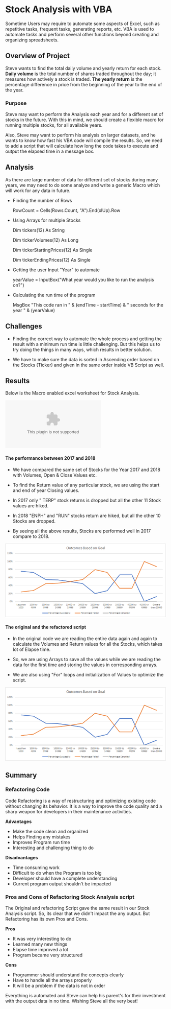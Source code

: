 # Stock Analysis with VBA

Sometime Users may require to automate some aspects of Excel, such as repetitive tasks, frequent tasks, generating reports, etc. VBA is used to automate tasks and perform several other functions beyond creating and organizing spreadsheets. 

## Overview of Project

Steve wants to find the total daily volume and yearly return for each stock. **Daily volume** is the total number of shares traded throughout the day; it measures how actively a stock is traded. **The yearly return** is the percentage difference in price from the beginning of the year to the end of the year. 


### Purpose

Steve may want to perform the Analysis each year and for a different set of stocks in the future. With this in mind, we should create a flexible macro for running multiple stocks, for all available years.

Also, Steve may want to perform his analysis on larger datasets, and he wants to know how fast his VBA code will compile the results. So, we need to add a script that will calculate how long the code takes to execute and output the elapsed time in a message box.


## Analysis 

As there are large number of data for different set of stocks during many years, we may need to do some analyze and write a generic Macro which will work for any data in future. 

* Finding the number of Rows

	RowCount = Cells(Rows.Count, "A").End(xlUp).Row

* Using Arrays for multiple Stocks

	Dim tickers(12) As String
	
	Dim tickerVolumes(12) As Long
    	
	Dim tickerStartingPrices(12) As Single
    	
	Dim tickerEndingPrices(12) As Single

* Getting the user Input "Year" to automate 

	yearValue = InputBox("What year would you like to run the analysis on?")

* Calculating the run time of the program

	MsgBox "This code ran in " & (endTime - startTime) & " seconds for the year " & (yearValue)
	
## Challenges

* Finding the correct way to automate the whole process and getting the result with a minimum run time is little challenging. But this helps us to try doing the things in many ways, which results in better solution. 

* We have to make sure the data is sorted in Ascending order based on the Stocks (Ticker) and given in the same order inside VB Script as well.

## Results

Below is the Macro enabled excel worksheet for Stock Analysis. 

![All_Stocks_Analysis](https://github.com/saranyadurairaju/Module1-Final-Assignment-Analysis/blob/main/Kickstarter_Challenge.xlsx)


#### The performance between 2017 and 2018

* We have compared the same set of Stocks for the Year 2017 and 2018 with Volumes, Open & Close Values etc.

* To find the Return value of any particular stock, we are using the start and end of year Closing values.

* In 2017 only " TERP" stock returns is dropped but all the other 11 Stock values are hiked.

* In 2018 "ENPH" and "RUN" stocks return are hiked, but all the other 10 Stocks are dropped. 

* By seeing all the above results, Stocks are performed well in 2017 compare to 2018.

![VBA_Challenge__2017 Vs 2018](https://github.com/saranyadurairaju/Module1-Final-Assignment-Analysis/blob/main/Outcomes_vs_Goals.png)


#### The original and the refactored script

* In the original code we are reading the entire data again and again to calculate the Volumes and Return values for all the Stocks, which takes lot of Elapse time.

* So, we are using Arrays to save all the values while we are reading the data for the first time and storing the values in corresponding arrays.

* We are also using "For" loops and initialization of Values to optimize the script.

![VBA_Challenge_Coding](https://github.com/saranyadurairaju/Module1-Final-Assignment-Analysis/blob/main/Outcomes_vs_Goals.png)
 

## Summary

### Refactoring Code

Code Refactoring is a way of restructuring and optimizing existing code without changing its behavior. It is a way to improve the code quality and a sharp weapon for developers in their maintenance activities. 

**Advantages**

- Make the code clean and organized
- Helps Finding any mistakes
- Improves Program run time
- Interesting and challenging thing to do

**Disadvantages**

- Time consuming work 
- Difficult to do when the Program is too big
- Developer should have a complete understanding
- Current program output shouldn't be impacted 


### Pros and Cons of Refactoring Stock Analysis script

The Original and refactoring Script gave the same result in our Stock Analysis script. So, its clear that we didn't impact the any output. But Refactoring has its own Pros and Cons.

**Pros**

- It was very interesting to do
- Learned many new things
- Elapse time improved a lot
- Program became very structured

**Cons**

- Programmer should understand the concepts clearly
- Have to handle all the arrays properly
- It will be a problem if the data is not in order


Everything is automated and Steve can help his parent's for their investment with the output data in no time. Wishing Steve all the very best!
